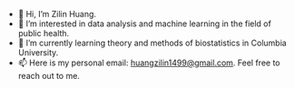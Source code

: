 - 👋 Hi, I’m Zilin Huang.
- 👀 I’m interested in data analysis and machine learning in the field of public health.
- 🌱 I’m currently learning theory and methods of biostatistics in Columbia University.
- 📫 Here is my personal email: huangzilin1499@gmail.com. Feel free to reach out to me.
  
